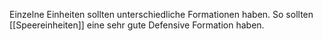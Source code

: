 Einzelne Einheiten sollten unterschiedliche Formationen haben.
So sollten [[Speereinheiten]] eine sehr gute Defensive Formation haben.